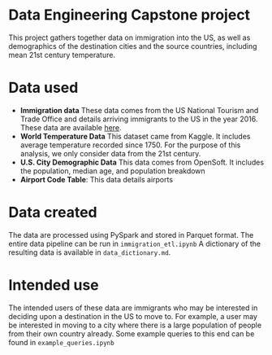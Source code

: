 # Data Engineering Capstone project
This project gathers together data on immigration into the US, 
as well as demographics of the destination cities and the source countries, 
including mean 21st century temperature.

# Data used
- **Immigration data** These data comes from the US National Tourism and Trade Office and details arriving immigrants to the US in the year 2016. These data are available [here](https://travel.trade.gov/research/reports/i94/historical/2016.html).
- **World Temperature Data** This dataset came from Kaggle. It includes average temperature recorded since 1750. For the purpose of this analysis, we only consider data from the 21st century.
- **U.S. City Demographic Data** This data comes from OpenSoft. It includes the population, median age, and population breakdown
- **Airport Code Table**: This data details airports

# Data created
The data are processed using PySpark and stored in Parquet format. 
The entire data pipeline can be run in `immigration_etl.ipynb`
A dictionary of the resulting data is available in `data_dictionary.md`.

# Intended use
The intended users of these data are immigrants who may be interested in deciding upon a destination in the US to move to. 
For example, a user may be interested in moving to a city where there is a large population of people from their own country already. Some example queries to this end can be found in `example_queries.ipynb`
